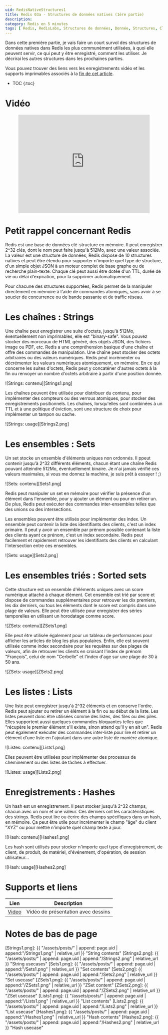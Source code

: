 ```yaml
---
uid: RedisNativeStructures1
title: Redis 03a - Structures de données natives (1ère partie)
description:
category: Redis en 5 minutes
tags: [ Redis, RedisLabs, Structures de données, Donnée, Structures, Clé-valeur, strings, limits, sets, sorted, list, hash, TTL, time-to-live, expiration, Recherche, full text, Moteur de recherche, Base graphe, Graphe, Cypher, OpenCypher, Concurrence, Compteur atomiques, Atomic, Compteur, Verrou, Index, Pile, File, Queue, Traitements, Tâches ]
---
```


Dans cette première partie, je vais faire un court survol des structures de
données natives dans Redis les plus communément utilisées, à quoi elle peuvent
servir, ce qui peut y être enregistré, comment les utiliser. Je décrirai les
autres structures dans les prochaines parties.

Vous pouvez trouver des liens vers les enregistrements vidéo et les supports
imprimables associés à la <a href="#supports-et-liens">fin de cet article</a>.

* TOC
{:toc}

# Vidéo

<center><iframe width="420" height="315" src="https://www.youtube.com/embed/ulOnuE8di30" frameborder="0" allowfullscreen></iframe></center>

 
# Petit rappel concernant Redis

Redis est une base de données clé-structure en mémoire. Il peut enregistrer
2^32 clés, dont le nom peut faire jusqu'à 512Mo, avec une valeur associée. La
valeur est une structure de données, Redis dispose de 10 structures natives et
peut être étendu pour supporter n'importe quel type de structure, d'un simple
objet JSON à un moteur complet de base graphe ou de recherche plain-texte.
Chaque clé peut aussi être dotée d'un TTL, durée de vie ou délai d'expiration,
pour la supprimer automatiquement.

Pour chacune des structures supportées, Redis permet de la manipuler
directement en mémoire à l'aide de commandes atomiques, sans avoir à se soucier
de concurrence ou de bande passante et de traffic réseau.

# Les chaînes : Strings

Une chaîne peut enregistrer une suite d'octets, jusqu'à 512Mo, éventuellement
non imprimables, elle est "binary-safe". Vous pouvez stocker des morceaux de
HTML généré, des objets JSON, des fichiers image ou PDF, etc. Redis a une
compréhension basique d'une chaîne et offre des commandes de manipulation. Une
chaîne peut stocker des octets arbitraires ou des valeurs numériques. Redis
peut incrémenter ou décrémenter les valeurs numériques atomiquement, en
mémoire. En ce qui concerne les suites d'octets, Redis peut y concaténer
d'autres octets à la fin ou renvoyer un nombre d'octets arbitraire à partir
d'une position donnée.  

![Strings: contenu][Strings1.png]

Les chaînes peuvent être utilisée pour distribuer du
contenu, pour implémenter des compteurs ou des verrous atomiques, pour stocker
des enregistrements positionnels.  Les chaînes, lorsqu'elles sont combinées à
un TTL et à une politique d'éviction, sont une structure de choix pour
implémenter un tampon ou cache.

![Strings: usage][Strings2.png]

# Les ensembles : Sets

Un set stocke un ensemble d'éléments uniques non ordonnés. Il ppeut contenir
jusqu'à 2^32 différents éléments, chacun étant une chaîne Redis pouvant
atteindre 512Mo, éventuellement binaire. Je n'ai jamais vérifié ces valeurs
maximales, si vous me donnez la machine, je suis prêt à essayer ! ;)

![Sets: contenu][Sets1.png]

Redis peut manipuler un set en mémoire pour vérifier la présence d'un élément
dans l'ensemble, pour y ajouter un élément ou pour en retirer un. De plus,
Redis peut exécuter des commandes inter-ensembles telles que des unions ou des
intersections.

Les ensembles peuvent être utilisés pour implémenter des index. Un ensemble
peut contenir la liste des identifiants des clients, c'est un index primaire.
Il peut y avoir un ensemble par prénom possible contenant la liste des clients
ayant ce prénom, c'est un index secondaire. Redis peut facilement et rapidement
retrouver les identifiants des clients en calculant l'intersection entre ces
ensembles.

![Sets: usage][Sets2.png]

# Les ensembles triés : Sorted sets

Cette structure est un ensemble d'éléments uniques avec un score numérique
attaché à chaque élément. Cet ensemble est trié par score et dispose de
commandes supplémentaires pour retrouver les dix premiers, les dix derniers, ou
tous les éléments dont le score est compris dans une plage de valeurs. Elle
peut être utilisée pour enregistrer des séries temporelles en utilisant un
horodatage comme score. 

![ZSets: contenu][ZSets1.png]

Elle peut être utilisée également pour un tableau de
performances pour afficher les articles de blog les plus populaires. Enfin,
elle est souvent utilisée comme index secondaire pour les requêtes sur des
plages de valeurs, afin de retrouver les clients en croisant l'index de prénom
"François", celui de nom "Cerbelle" et l'index d'age sur une plage de 30 à 50
ans.

![ZSets: usage][ZSets2.png]

# Les listes : Lists

Une liste peut enregistrer jusqu'à 2^32 éléments et en conserve l'ordre. Redis
peut ajouter ou retirer un élément à la fin ou au début de la liste. Les listes
peuvent donc être utilisées comme des listes, des files ou des piles. Elles
supportent aussi quelques commandes bloquantes telles que "récupère le premier
élément s'il existe, sinon attend qu'il y en ait un". Redis peut également
exécuter des commandes inter-liste pour lire et retirer un élément d'une liste
en l'ajoutant dans une autre liste de manière atomique. 

![Listes: contenu][Lists1.png]

Elles peuvent être utilisées pour implémenter des processus de cheminement ou
des listes de tâches à effectuer.

![Listes: usage][Lists2.png]

# Enregistrements : Hashes

Un hash est un enregistrement. Il peut stocker jusqu'à 2^32 champs, chacun avec
un nom et une valeur. Ces derniers ont les caractéristiques des strings. Redis
peut lire ou écrire des champs spécifiques dans un hash, en mémoire. Ça peut
être utile pour incrémenter le champ "âge" du client "XYZ" ou pour mettre
n'importe quel champ texte à jour.

![Hash: contenu][Hashes1.png]

Les hash sont utilisés pour stocker n'importe quel type d'enregistrement, de
client, de produit, de matériel, d'événement, d'opération, de session
utilisateur...

![Hash: usage][Hashes2.png]

# Supports et liens

| Lien | Description |
|---|---|
| [Video] | Vidéo de présentation avec dessins |

# Notes de bas de page

[Video]: https://youtu.be/ulOnuE8di30 "Vidéo de présentation avec dessins"
[Strings1.png]: {{ "/assets/posts/" | append: page.uid | append:"/Strings1.png" | relative_url }} "String contents"
[Strings2.png]: {{ "/assets/posts/" | append: page.uid | append:"/Strings2.png" | relative_url }} "String usecases"
[Sets1.png]: {{ "/assets/posts/" | append: page.uid | append:"/Sets1.png" | relative_url }} "Set contents"
[Sets2.png]: {{ "/assets/posts/" | append: page.uid | append:"/Sets2.png" | relative_url }} "Set usecase"
[ZSets1.png]: {{ "/assets/posts/" | append: page.uid | append:"/ZSets1.png" | relative_url }} "ZSet content"
[ZSets2.png]: {{ "/assets/posts/" | append: page.uid | append:"/ZSets2.png" | relative_url }} "ZSet usecase"
[Lists1.png]: {{ "/assets/posts/" | append: page.uid | append:"/Lists1.png" | relative_url }} "List contents"
[Lists2.png]: {{ "/assets/posts/" | append: page.uid | append:"/Lists2.png" | relative_url }} "List usecase"
[Hashes1.png]: {{ "/assets/posts/" | append: page.uid | append:"/Hashes1.png" | relative_url }} "Hash contents"
[Hashes2.png]: {{ "/assets/posts/" | append: page.uid | append:"/Hashes2.png" | relative_url }} "Hash usecase"
